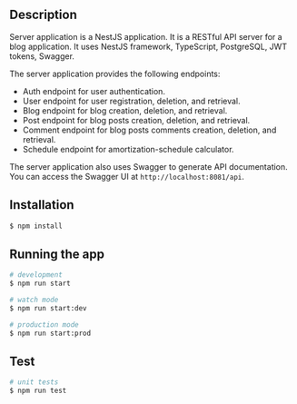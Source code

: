 
## Description


Server application is a NestJS application. It is a RESTful API
server for a blog application. It uses NestJS framework, TypeScript,
PostgreSQL, JWT tokens, Swagger.

The server application provides the following endpoints:

- Auth endpoint for user authentication.
- User endpoint for user registration, deletion, and retrieval.
- Blog endpoint for blog creation, deletion, and retrieval.
- Post endpoint for blog posts creation, deletion, and retrieval.
- Comment endpoint for blog posts comments creation, deletion, and retrieval.
- Schedule endpoint for amortization-schedule calculator.

The server application also uses Swagger to generate API documentation.
You can access the Swagger UI at `http://localhost:8081/api`.

## Installation

```bash
$ npm install
```

## Running the app

```bash
# development
$ npm run start

# watch mode
$ npm run start:dev

# production mode
$ npm run start:prod
```

## Test

```bash
# unit tests
$ npm run test




